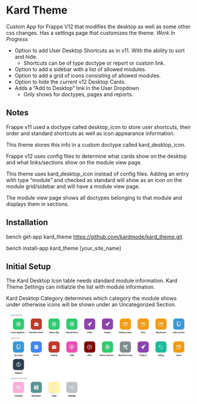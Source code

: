 # Kard Theme 

Custom App for Frappe V12 that modifies the desktop as well as some other css changes.
Has a settings page that customizes the theme. *Work In Progress*



* Option to add User Desktop Shortcuts as in v11. With the ability to sort and hide.
	* Shortcuts can be of type doctype or report or custom link.
* Option to add a sidebar with a list of allowed modules.
* Option to add a grid of icons consisting of allowed modules.
* Option to hide the current v12 Desktop Cards.
* Adds a “Add to Desktop” link in the User Dropdown
    * Only shows for doctypes, pages and reports.


## Notes

Frappe v11 used a doctype called desktop_icon to store user shortcuts, their order and standard shortcuts as well as icon appearance information.

This theme stores this info in a custom doctype called kard_desktop_icon.

Frappe v12 uses config files to determine what cards show on the desktop and what links/sections show on the module view page. 

This theme uses kard_desktop_icon instead of config files. Adding an entry with type “module” and checked as standard will show as an icon on the module grid/sidebar and will have a module view page.

The module view page shows all doctypes belonging to that module and displays them in sections.


## Installation

bench get-app kard_theme https://github.com/kardmode/kard_theme.git

bench install-app kard_theme [your_site_name]

## Initial Setup

The Kard Desktop Icon table needs standard module information. Kard Theme Settings can initialzie the list with module information.

Kard Desktop Category determines which category the module shows under otherwise icons will be shown under an Uncategorized Section.

<img src="Screenshot.png"/>
